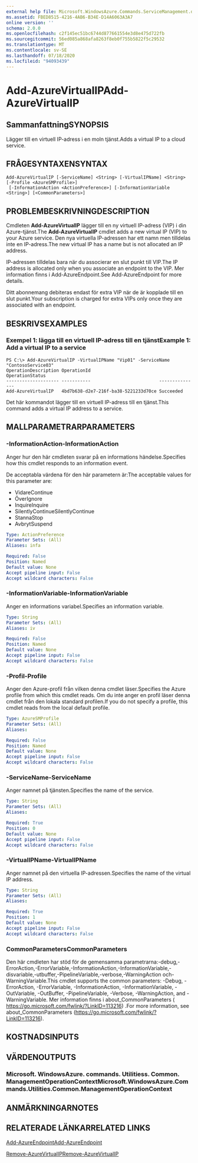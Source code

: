 ```yaml
---
external help file: Microsoft.WindowsAzure.Commands.ServiceManagement.dll-Help.xml
ms.assetid: FBED8515-4216-4AB6-B34E-D14A6063A3A7
online version: ''
schema: 2.0.0
ms.openlocfilehash: c2f145ec51bc6744d877661554e3d8e475d722fb
ms.sourcegitcommit: 56ed085a868afa8263f8eb0f755b5822f5c29532
ms.translationtype: MT
ms.contentlocale: sv-SE
ms.lasthandoff: 07/18/2020
ms.locfileid: "94093439"
---
```

# <span data-ttu-id="e5360-101">Add-AzureVirtualIP</span><span class="sxs-lookup"><span data-stu-id="e5360-101">Add-AzureVirtualIP</span></span>

## <span data-ttu-id="e5360-102">Sammanfattning</span><span class="sxs-lookup"><span data-stu-id="e5360-102">SYNOPSIS</span></span>
<span data-ttu-id="e5360-103">Lägger till en virtuell IP-adress i en moln tjänst.</span><span class="sxs-lookup"><span data-stu-id="e5360-103">Adds a virtual IP to a cloud service.</span></span>

## <span data-ttu-id="e5360-104">FRÅGESYNTAXEN</span><span class="sxs-lookup"><span data-stu-id="e5360-104">SYNTAX</span></span>

```
Add-AzureVirtualIP [-ServiceName] <String> [-VirtualIPName] <String> [-Profile <AzureSMProfile>]
 [-InformationAction <ActionPreference>] [-InformationVariable <String>] [<CommonParameters>]
```

## <span data-ttu-id="e5360-105">PROBLEMBESKRIVNING</span><span class="sxs-lookup"><span data-stu-id="e5360-105">DESCRIPTION</span></span>
<span data-ttu-id="e5360-106">Cmdleten **Add-AzureVirtualIP** lägger till en ny virtuell IP-adress (VIP) i din Azure-tjänst.</span><span class="sxs-lookup"><span data-stu-id="e5360-106">The **Add-AzureVirtualIP** cmdlet adds a new virtual IP (VIP) to your Azure service.</span></span>
<span data-ttu-id="e5360-107">Den nya virtuella IP-adressen har ett namn men tilldelas inte en IP-adress.</span><span class="sxs-lookup"><span data-stu-id="e5360-107">The new virtual IP has a name but is not allocated an IP address.</span></span>

<span data-ttu-id="e5360-108">IP-adressen tilldelas bara när du associerar en slut punkt till VIP.</span><span class="sxs-lookup"><span data-stu-id="e5360-108">The IP address is allocated only when you associate an endpoint to the VIP.</span></span>
<span data-ttu-id="e5360-109">Mer information finns i Add-AzureEndpoint.</span><span class="sxs-lookup"><span data-stu-id="e5360-109">See Add-AzureEndpoint for more details.</span></span>

<span data-ttu-id="e5360-110">Ditt abonnemang debiteras endast för extra VIP när de är kopplade till en slut punkt.</span><span class="sxs-lookup"><span data-stu-id="e5360-110">Your subscription is charged for extra VIPs only once they are associated with an endpoint.</span></span>

## <span data-ttu-id="e5360-111">BESKRIVS</span><span class="sxs-lookup"><span data-stu-id="e5360-111">EXAMPLES</span></span>

### <span data-ttu-id="e5360-112">Exempel 1: lägga till en virtuell IP-adress till en tjänst</span><span class="sxs-lookup"><span data-stu-id="e5360-112">Example 1: Add a virtual IP to a service</span></span>
```
PS C:\> Add-AzureVirtualIP -VirtualIPName "Vip01" -ServiceName "ContosoService03"
OperationDescription OperationId                          OperationStatus
-------------------- -----------                          ---------------
Add-AzureVirtualIP   4bd7b638-d2e7-216f-ba38-5221233d70ce Succeeded
```

<span data-ttu-id="e5360-113">Det här kommandot lägger till en virtuell IP-adress till en tjänst.</span><span class="sxs-lookup"><span data-stu-id="e5360-113">This command adds a virtual IP address to a service.</span></span>

## <span data-ttu-id="e5360-114">MALLPARAMETRAR</span><span class="sxs-lookup"><span data-stu-id="e5360-114">PARAMETERS</span></span>

### <span data-ttu-id="e5360-115">-InformationAction</span><span class="sxs-lookup"><span data-stu-id="e5360-115">-InformationAction</span></span>
<span data-ttu-id="e5360-116">Anger hur den här cmdleten svarar på en informations händelse.</span><span class="sxs-lookup"><span data-stu-id="e5360-116">Specifies how this cmdlet responds to an information event.</span></span>

<span data-ttu-id="e5360-117">De acceptabla värdena för den här parametern är:</span><span class="sxs-lookup"><span data-stu-id="e5360-117">The acceptable values for this parameter are:</span></span>

- <span data-ttu-id="e5360-118">Vidare</span><span class="sxs-lookup"><span data-stu-id="e5360-118">Continue</span></span>
- <span data-ttu-id="e5360-119">Över</span><span class="sxs-lookup"><span data-stu-id="e5360-119">Ignore</span></span>
- <span data-ttu-id="e5360-120">Inquire</span><span class="sxs-lookup"><span data-stu-id="e5360-120">Inquire</span></span>
- <span data-ttu-id="e5360-121">SilentlyContinue</span><span class="sxs-lookup"><span data-stu-id="e5360-121">SilentlyContinue</span></span>
- <span data-ttu-id="e5360-122">Stanna</span><span class="sxs-lookup"><span data-stu-id="e5360-122">Stop</span></span>
- <span data-ttu-id="e5360-123">Avbryt</span><span class="sxs-lookup"><span data-stu-id="e5360-123">Suspend</span></span>

```yaml
Type: ActionPreference
Parameter Sets: (All)
Aliases: infa

Required: False
Position: Named
Default value: None
Accept pipeline input: False
Accept wildcard characters: False
```

### <span data-ttu-id="e5360-124">-InformationVariable</span><span class="sxs-lookup"><span data-stu-id="e5360-124">-InformationVariable</span></span>
<span data-ttu-id="e5360-125">Anger en informations variabel.</span><span class="sxs-lookup"><span data-stu-id="e5360-125">Specifies an information variable.</span></span>

```yaml
Type: String
Parameter Sets: (All)
Aliases: iv

Required: False
Position: Named
Default value: None
Accept pipeline input: False
Accept wildcard characters: False
```

### <span data-ttu-id="e5360-126">-Profil</span><span class="sxs-lookup"><span data-stu-id="e5360-126">-Profile</span></span>
<span data-ttu-id="e5360-127">Anger den Azure-profil från vilken denna cmdlet läser.</span><span class="sxs-lookup"><span data-stu-id="e5360-127">Specifies the Azure profile from which this cmdlet reads.</span></span>
<span data-ttu-id="e5360-128">Om du inte anger en profil läser denna cmdlet från den lokala standard profilen.</span><span class="sxs-lookup"><span data-stu-id="e5360-128">If you do not specify a profile, this cmdlet reads from the local default profile.</span></span>

```yaml
Type: AzureSMProfile
Parameter Sets: (All)
Aliases: 

Required: False
Position: Named
Default value: None
Accept pipeline input: False
Accept wildcard characters: False
```

### <span data-ttu-id="e5360-129">-ServiceName</span><span class="sxs-lookup"><span data-stu-id="e5360-129">-ServiceName</span></span>
<span data-ttu-id="e5360-130">Anger namnet på tjänsten.</span><span class="sxs-lookup"><span data-stu-id="e5360-130">Specifies the name of the service.</span></span>

```yaml
Type: String
Parameter Sets: (All)
Aliases: 

Required: True
Position: 0
Default value: None
Accept pipeline input: False
Accept wildcard characters: False
```

### <span data-ttu-id="e5360-131">-VirtualIPName</span><span class="sxs-lookup"><span data-stu-id="e5360-131">-VirtualIPName</span></span>
<span data-ttu-id="e5360-132">Anger namnet på den virtuella IP-adressen.</span><span class="sxs-lookup"><span data-stu-id="e5360-132">Specifies the name of the virtual IP address.</span></span>

```yaml
Type: String
Parameter Sets: (All)
Aliases: 

Required: True
Position: 1
Default value: None
Accept pipeline input: False
Accept wildcard characters: False
```

### <span data-ttu-id="e5360-133">CommonParameters</span><span class="sxs-lookup"><span data-stu-id="e5360-133">CommonParameters</span></span>
<span data-ttu-id="e5360-134">Den här cmdleten har stöd för de gemensamma parametrarna:-debug,-ErrorAction,-ErrorVariable,-InformationAction,-InformationVariable,-disvariable,-utbuffer,-PipelineVariable,-verbose,-WarningAction och-WarningVariable.</span><span class="sxs-lookup"><span data-stu-id="e5360-134">This cmdlet supports the common parameters: -Debug, -ErrorAction, -ErrorVariable, -InformationAction, -InformationVariable, -OutVariable, -OutBuffer, -PipelineVariable, -Verbose, -WarningAction, and -WarningVariable.</span></span> <span data-ttu-id="e5360-135">Mer information finns i about_CommonParameters ( https://go.microsoft.com/fwlink/?LinkID=113216) .</span><span class="sxs-lookup"><span data-stu-id="e5360-135">For more information, see about_CommonParameters (https://go.microsoft.com/fwlink/?LinkID=113216).</span></span>

## <span data-ttu-id="e5360-136">KOSTNADS</span><span class="sxs-lookup"><span data-stu-id="e5360-136">INPUTS</span></span>

## <span data-ttu-id="e5360-137">VÄRDEN</span><span class="sxs-lookup"><span data-stu-id="e5360-137">OUTPUTS</span></span>

### <span data-ttu-id="e5360-138">Microsoft. WindowsAzure. commands. Utilitiess. Common. ManagementOperationContext</span><span class="sxs-lookup"><span data-stu-id="e5360-138">Microsoft.WindowsAzure.Commands.Utilities.Common.ManagementOperationContext</span></span>

## <span data-ttu-id="e5360-139">ANMÄRKNINGAR</span><span class="sxs-lookup"><span data-stu-id="e5360-139">NOTES</span></span>

## <span data-ttu-id="e5360-140">RELATERADE LÄNKAR</span><span class="sxs-lookup"><span data-stu-id="e5360-140">RELATED LINKS</span></span>

[<span data-ttu-id="e5360-141">Add-AzureEndpoint</span><span class="sxs-lookup"><span data-stu-id="e5360-141">Add-AzureEndpoint</span></span>](./Add-AzureEndpoint.md)

[<span data-ttu-id="e5360-142">Remove-AzureVirtualIP</span><span class="sxs-lookup"><span data-stu-id="e5360-142">Remove-AzureVirtualIP</span></span>](./Remove-AzureVirtualIP.md)


